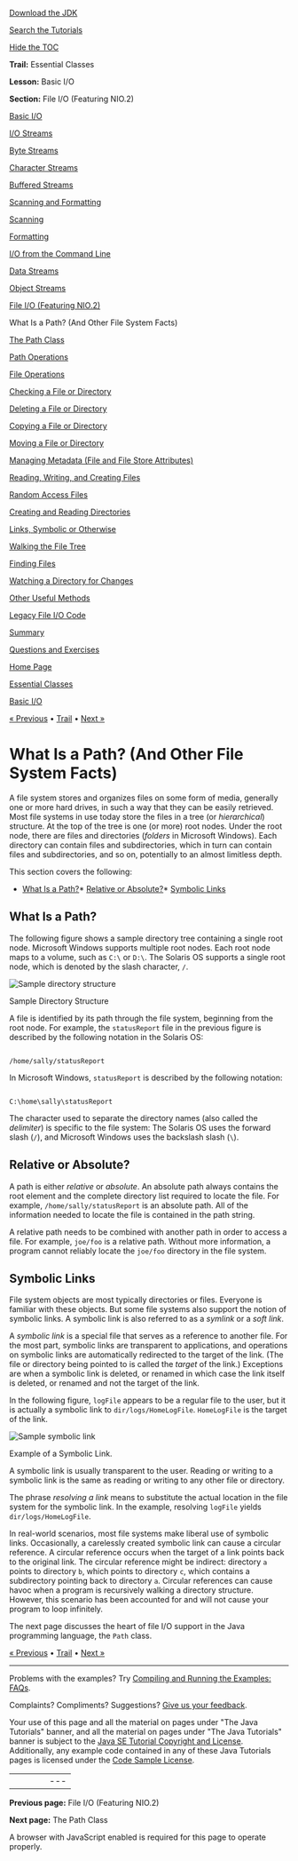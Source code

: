 [Download
the JDK](http://java.sun.com/javase/6/download.jsp)
  
[Search the
Tutorials](../../search.html)
  
[Hide the TOC](javascript:toggleLeft())

**Trail:** Essential Classes
  
**Lesson:** Basic I/O
  
**Section:** File I/O (Featuring NIO.2)

[Basic I/O](index.html)

[I/O Streams](streams.html)

[Byte Streams](bytestreams.html)

[Character Streams](charstreams.html)

[Buffered Streams](buffers.html)

[Scanning and Formatting](scanfor.html)

[Scanning](scanning.html)

[Formatting](formatting.html)

[I/O from the Command Line](cl.html)

[Data Streams](datastreams.html)

[Object Streams](objectstreams.html)

[File I/O (Featuring NIO.2)](fileio.html)

What Is a Path? (And Other File System Facts)

[The Path Class](pathClass.html)

[Path Operations](pathOps.html)

[File Operations](fileOps.html)

[Checking a File or Directory](check.html)

[Deleting a File or Directory](delete.html)

[Copying a File or Directory](copy.html)

[Moving a File or Directory](move.html)

[Managing Metadata (File and File Store Attributes)](fileAttr.html)

[Reading, Writing, and Creating Files](file.html)

[Random Access Files](rafs.html)

[Creating and Reading Directories](dirs.html)

[Links, Symbolic or Otherwise](links.html)

[Walking the File Tree](walk.html)

[Finding Files](find.html)

[Watching a Directory for Changes](notification.html)

[Other Useful Methods](misc.html)

[Legacy File I/O Code](legacy.html)

[Summary](summary.html)

[Questions and Exercises](QandE/questions.html)

[Home Page](../../index.html)
>
[Essential Classes](../index.html)
>
[Basic I/O](index.html)

[« Previous](fileio.html) • [Trail](../TOC.html) • [Next »](pathClass.html)

# What Is a Path? (And Other File System Facts)

A file system stores and organizes files on some form of media,
generally one or more hard drives,
in such a way that they can be easily retrieved.
Most file systems in use today store the files in a tree
(or *hierarchical*) structure.
At the top of the tree is one (or more) root nodes.
Under the root node, there are files and directories (*folders* in
Microsoft Windows). Each directory can contain files
and subdirectories, which in turn can contain files and
subdirectories, and so on, potentially to an almost limitless depth.

This section covers the following:

* [What Is a Path?](#path)* [Relative or Absolute?](#relative)* [Symbolic Links](#symlink)

## What Is a Path?

The following figure shows a sample directory tree containing a single
root node. Microsoft Windows supports multiple root nodes. Each root
node maps to a volume, such as `C:\` or `D:\`.
The Solaris OS supports a single root node, which is denoted by the
slash character, `/`.

![Sample directory structure](../../figures/essential/io-dirStructure.png)

Sample Directory Structure

A file is identified by its path through the file system,
beginning from the root node.
For example, the `statusReport` file in the previous figure is
described by the following notation in the Solaris OS:

```

/home/sally/statusReport

```

In Microsoft Windows, `statusReport` is described by the
following notation:

```

C:\home\sally\statusReport

```

The character used to separate the directory names
(also called the *delimiter*) is specific to the file system:
The Solaris OS uses the forward slash (`/`),
and Microsoft Windows uses the backslash slash (`\`).

## Relative or Absolute?

A path is either *relative* or *absolute*.
An absolute path always contains the root element
and the complete directory list required to locate the file.
For example, `/home/sally/statusReport` is an
absolute path. All of the information needed to locate the file
is contained in the path string.

A relative path needs to be combined with another path
in order to access a file.
For example, `joe/foo` is a relative path.
Without more information, a program cannot reliably locate the
`joe/foo` directory in the file system.

## Symbolic Links

File system objects are most typically directories or files.
Everyone is familiar with these objects.
But some file systems also support the notion of symbolic links.
A symbolic link is also referred to as a *symlink* or a
*soft link*.

A *symbolic link* is a special file that serves as a
reference to another file. For the most part, symbolic links are
transparent to applications, and operations on symbolic links are
automatically redirected to the target of the link.
(The file or directory being
pointed to is called the *target* of the link.)
Exceptions are when a symbolic link is deleted,
or renamed in which case the link itself is deleted, or renamed
and not the target of the link.

In the following figure, `logFile`
appears to be a regular file to the user, but it is actually a symbolic
link to `dir/logs/HomeLogFile`.
`HomeLogFile` is the target of the link.

![Sample symbolic link](../../figures/essential/io-symlink.png)

Example of a Symbolic Link.

A symbolic link is usually transparent to the user.
Reading or writing to a symbolic link is the same as reading or writing
to any other file or directory.

The phrase *resolving a link* means to substitute the actual location
in the file system for the symbolic link. In the example, resolving
`logFile` yields `dir/logs/HomeLogFile`.

In real-world scenarios,
most file systems make liberal use of symbolic links.
Occasionally, a carelessly created symbolic link can
cause a circular reference. A circular reference occurs when the target
of a link points back to the original link.
The circular reference might be indirect:
directory `a` points to
directory `b`, which points to directory
`c`, which contains a subdirectory pointing back to
directory `a`.
Circular references can cause havoc when a program is recursively
walking a directory structure.
However, this scenario has been accounted for
and will not cause your program to loop infinitely.

The next page discusses the heart of file I/O
support in the Java programming language, the `Path` class.

[« Previous](fileio.html)
•
[Trail](../TOC.html)
•
[Next »](pathClass.html)

---

Problems with the examples? Try [Compiling and Running
the Examples: FAQs](../../information/run-examples.html).
  
Complaints? Compliments? Suggestions? [Give
us your feedback](http://download.oracle.com/javase/feedback.html).

Your use of this page and all the material on pages under "The Java Tutorials" banner,
and all the material on pages under "The Java Tutorials" banner is subject to the [Java SE Tutorial Copyright
and License](../../information/license.html).
Additionally, any example code contained in any of these Java
Tutorials pages is licensed under the
[Code
Sample License](http://developers.sun.com/license/berkeley_license.html).

|  |  |  |  |  |
| --- | --- | --- | --- | --- |
| |  |  | | --- | --- | | duke image | Oracle logo | | [About Oracle](http://www.oracle.com/us/corporate/index.html) | [Oracle Technology Network](http://www.oracle.com/technology/index.html) | [Terms of Service](https://www.samplecode.oracle.com/servlets/CompulsoryClickThrough?type=TermsOfService) | Copyright © 1995, 2011 Oracle and/or its affiliates. All rights reserved. |

**Previous page:** File I/O (Featuring NIO.2)
  
**Next page:** The Path Class




A browser with JavaScript enabled is required for this page to operate properly.